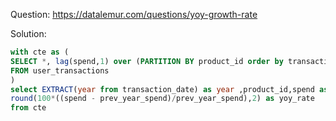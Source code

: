 Question: https://datalemur.com/questions/yoy-growth-rate

Solution:
```sql
with cte as (
SELECT *, lag(spend,1) over (PARTITION BY product_id order by transaction_date) as prev_year_spend
FROM user_transactions
)
select EXTRACT(year from transaction_date) as year ,product_id,spend as curr_year_spend , prev_year_spend , 
round(100*((spend - prev_year_spend)/prev_year_spend),2) as yoy_rate
from cte
```